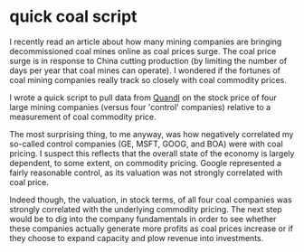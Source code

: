 # quick coal script

I recently read an article about how many mining companies are bringing decommissioned coal mines online as coal prices surge.  The coal price surge is in response to China cutting production (by limiting the number of days per year that coal mines can operate).  I wondered if the fortunes of coal mining companies really track so closely with coal commodity prices.  

I wrote a quick script to pull data from [Quandl](www.quandl.com) on the stock price of four large mining companies (versus four 'control' companies) relative to a measurement of coal commodity price.

The most surprising thing, to me anyway, was how negatively correlated my so-called control companies (GE, MSFT, GOOG, and BOA) were with coal pricing.  I suspect this reflects that the overall state of the economy is largely dependent, to some extent, on commodity pricing.  Google represented a fairly reasonable control, as its valuation was not strongly correlated with coal price.  

Indeed though, the valuation, in stock terms, of all four coal companies was strongly correlated with the underlying commodity pricing.  The next step would be to dig into the company fundamentals in order to see whether these companies actually generate more profits as coal prices increase or if they choose to expand capacity and plow revenue into investments.
